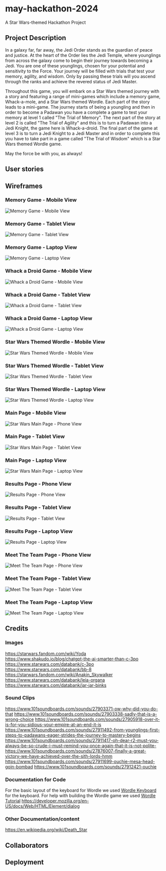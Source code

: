 # may-hackathon-2024
A Star Wars-themed Hackathon Project

## Project Description
In a galaxy far, far away, the Jedi Order stands as the guardian of peace and justice.
At the heart of the Order lies the Jedi Temple, where younglings from across the 
galaxy come to begin their journey towards becoming a Jedi. You are one of these 
younglings, chosen for your potential and sensitivity to the Force. Your journey will be 
filled with trials that test your memory, agility, and wisdom.
Only by passing these trials will you ascend through the ranks and achieve the revered
status of Jedi Master.

Throughout this game, you will embark on a Star Wars themed journey with a story and featuring a range of mini-games which include a memory game, Whack-a-mole, and a Star Wars themed Wordle. Each part of the story leads to a mini-game. The journey starts of being a youngling and then in order to become a Padawan you have a complete a game to test your memory at level 1 called "The Trial of Memory". The next part of the story at level 2 is called "The Trial of Agility" and this is to turn a Padawan into a Jedi Knight, the game here is Whack-a-droid. The final part of the game at level 3 is to turn a Jedi Knight to a Jedi Master and in order to complete this you have to take part in a game called "The Trial of Wisdom" which is a Star Wars themed Wordle game.

May the force be with you, as always!

## User stories

## Wireframes

### Memory Game - Mobile View
![Memory Game - Mobile View](assets/wireframes/memory-game-mobile.png)
### Memory Game - Tablet View
![Memory Game - Tablet View](assets/wireframes/memory-game-tablet.png)
### Memory Game - Laptop View
![Memory Game - Laptop View](assets/wireframes/memory-game-laptop.png)

### Whack a Droid Game - Mobile View
![Whack a Droid Game - Mobile View](assets/wireframes/whack-a-jar-jar-mobile.png)
### Whack a Droid Game - Tablet View
![Whack a Droid Game - Tablet View](assets/wireframes/whack-a-jar-jar-tablet.png)
### Whack a Droid Game - Laptop View
![Whack a Droid Game - Laptop View](assets/wireframes/whack-a-jar-jar-laptop.png)

### Star Wars Themed Wordle - Mobile View
![Star Wars Themed Wordle - Mobile View](assets/wireframes/star-wars-wordle-mobile.png)
### Star Wars Themed Wordle - Tablet View
![Star Wars Themed Wordle - Tablet View](assets/wireframes/star-wars-wordle-tablet.png)
### Star Wars Themed Wordle - Laptop View
![Star Wars Themed Wordle - Laptop View](assets/wireframes/star-wars-wordle-laptop.png)

### Main Page - Mobile View
![Star Wars Main Page - Phone View](assets/wireframes/phone-wireframe-index.png)
### Main Page - Tablet View
![Star Wars Main Page - Tablet View](assets/wireframes/tablet-wireframe-index.png)
### Main Page - Laptop View
![Star Wars Main Page - Laptop View](assets/wireframes/laptop-wireframe-index.png)

### Results Page - Phone View
![Results Page - Phone View](assets/wireframes/results-phone-view.png)
### Results Page - Tablet View
![Results Page - Tablet View](assets/wireframes/Results-tablet-view.png)
### Results Page - Laptop View
![Results Page - Laptop View](assets/wireframes/Results-laptop-view.png)

### Meet The Team Page - Phone View
![Meet The Team Page - Phone View](assets/wireframes/meet-the-team-phone.png)
### Meet The Team Page - Tablet View
![Meet The Team Page - Tablet View](assets/wireframes/meet-the-team-tablet.png)
### Meet The Team Page - Laptop View
![Meet The Team Page - Laptop View](assets/wireframes/meet-the-team-laptop.png)
## Credits

### Images
https://starwars.fandom.com/wiki/Yoda
https://www.shakudo.io/blog/chatgpt-the-ai-smarter-than-c-3po
https://www.starwars.com/databank/c-3po
https://www.starwars.com/databank/bb-8
https://starwars.fandom.com/wiki/Anakin_Skywalker
https://www.starwars.com/databank/leia-organa
https://www.starwars.com/databank/jar-jar-binks

### Sound Clips
https://www.101soundboards.com/sounds/27903371-ow-why-did-you-do-that
https://www.101soundboards.com/sounds/27903338-sadly-that-is-a-wrong-choice
https://www.101soundboards.com/sounds/27905918-over-it-is-for-you-sidious-your-empire-at-an-end-it-is
https://www.101soundboards.com/sounds/27911492-from-younglings-first-steps-to-padawans-eager-strides-the-journey-to-mastery-begins
https://www.101soundboards.com/sounds/27911417-oh-dear-r2-must-you-always-be-so-crude-i-must-remind-you-once-again-that-it-is-not-polite-
https://www.101soundboards.com/sounds/27876007-finally-a-great-victory-we-have-achieved-over-the-sith-lords-hmm
https://www.101soundboards.com/sounds/27911699-ouchie-mesa-head-goin-bombad
https://www.101soundboards.com/sounds/27912421-ouchie

### Documentation for Code
For the basic layout of the keyboard for Wordle we used [Wordle Keyboard](https://www.freecodecamp.org/news/build-a-wordle-clone-in-javascript/) for the keyboard.
For help with building the Wordle game we used [Wordle Tutorial](https://www.youtube.com/watch?v=ckjRsPaWHX8)
https://developer.mozilla.org/en-US/docs/Web/HTML/Element/dialog

### Other Documentation/content
https://en.wikipedia.org/wiki/Death_Star


## Collaborators

## Deployment